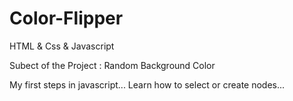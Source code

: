 # Color-Flipper

HTML & Css & Javascript 

Subect of the Project : Random Background Color

My first steps in javascript... Learn how to select or create nodes... 


